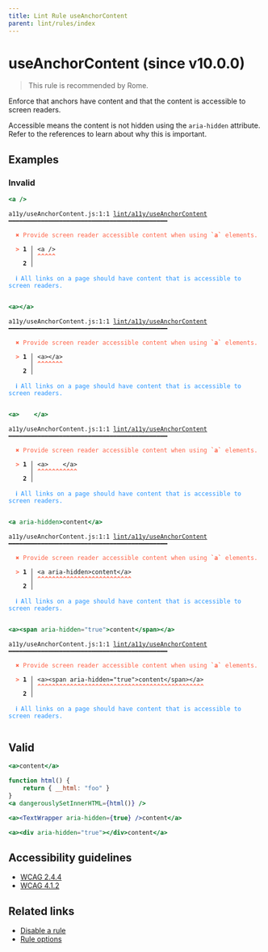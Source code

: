 ```yaml
---
title: Lint Rule useAnchorContent
parent: lint/rules/index
---
```


# useAnchorContent (since v10.0.0)

> This rule is recommended by Rome.

Enforce that anchors have content and that the content is accessible to screen readers.

Accessible means the content is not hidden using the `aria-hidden` attribute.
Refer to the references to learn about why this is important.

## Examples

### Invalid

```jsx
<a />
```

<pre class="language-text"><code class="language-text">a11y/useAnchorContent.js:1:1 <a href="/docs/lint/rules/useAnchorContent">lint/a11y/useAnchorContent</a> ━━━━━━━━━━━━━━━━━━━━━━━━━━━━━━━━━━━━━━━━━━━━

<strong><span style="color: Tomato;">  </span></strong><strong><span style="color: Tomato;">✖</span></strong> <span style="color: Tomato;">Provide screen reader accessible content when using </span><span style="color: Tomato;"><strong>`a`</strong></span><span style="color: Tomato;"> elements.</span>

<strong><span style="color: Tomato;">  </span></strong><strong><span style="color: Tomato;">&gt;</span></strong> <strong>1 │ </strong>&lt;a /&gt;
   <strong>   │ </strong><strong><span style="color: Tomato;">^</span></strong><strong><span style="color: Tomato;">^</span></strong><strong><span style="color: Tomato;">^</span></strong><strong><span style="color: Tomato;">^</span></strong><strong><span style="color: Tomato;">^</span></strong>
    <strong>2 │ </strong>

<strong><span style="color: rgb(38, 148, 255);">  </span></strong><strong><span style="color: rgb(38, 148, 255);">ℹ</span></strong> <span style="color: rgb(38, 148, 255);">All links on a page should have content that is accessible to screen readers.</span>

</code></pre>

```jsx
<a></a>
```

<pre class="language-text"><code class="language-text">a11y/useAnchorContent.js:1:1 <a href="/docs/lint/rules/useAnchorContent">lint/a11y/useAnchorContent</a> ━━━━━━━━━━━━━━━━━━━━━━━━━━━━━━━━━━━━━━━━━━━━

<strong><span style="color: Tomato;">  </span></strong><strong><span style="color: Tomato;">✖</span></strong> <span style="color: Tomato;">Provide screen reader accessible content when using </span><span style="color: Tomato;"><strong>`a`</strong></span><span style="color: Tomato;"> elements.</span>

<strong><span style="color: Tomato;">  </span></strong><strong><span style="color: Tomato;">&gt;</span></strong> <strong>1 │ </strong>&lt;a&gt;&lt;/a&gt;
   <strong>   │ </strong><strong><span style="color: Tomato;">^</span></strong><strong><span style="color: Tomato;">^</span></strong><strong><span style="color: Tomato;">^</span></strong><strong><span style="color: Tomato;">^</span></strong><strong><span style="color: Tomato;">^</span></strong><strong><span style="color: Tomato;">^</span></strong><strong><span style="color: Tomato;">^</span></strong>
    <strong>2 │ </strong>

<strong><span style="color: rgb(38, 148, 255);">  </span></strong><strong><span style="color: rgb(38, 148, 255);">ℹ</span></strong> <span style="color: rgb(38, 148, 255);">All links on a page should have content that is accessible to screen readers.</span>

</code></pre>

```jsx
<a>    </a>
```

<pre class="language-text"><code class="language-text">a11y/useAnchorContent.js:1:1 <a href="/docs/lint/rules/useAnchorContent">lint/a11y/useAnchorContent</a> ━━━━━━━━━━━━━━━━━━━━━━━━━━━━━━━━━━━━━━━━━━━━

<strong><span style="color: Tomato;">  </span></strong><strong><span style="color: Tomato;">✖</span></strong> <span style="color: Tomato;">Provide screen reader accessible content when using </span><span style="color: Tomato;"><strong>`a`</strong></span><span style="color: Tomato;"> elements.</span>

<strong><span style="color: Tomato;">  </span></strong><strong><span style="color: Tomato;">&gt;</span></strong> <strong>1 │ </strong>&lt;a&gt;    &lt;/a&gt;
   <strong>   │ </strong><strong><span style="color: Tomato;">^</span></strong><strong><span style="color: Tomato;">^</span></strong><strong><span style="color: Tomato;">^</span></strong><strong><span style="color: Tomato;">^</span></strong><strong><span style="color: Tomato;">^</span></strong><strong><span style="color: Tomato;">^</span></strong><strong><span style="color: Tomato;">^</span></strong><strong><span style="color: Tomato;">^</span></strong><strong><span style="color: Tomato;">^</span></strong><strong><span style="color: Tomato;">^</span></strong><strong><span style="color: Tomato;">^</span></strong>
    <strong>2 │ </strong>

<strong><span style="color: rgb(38, 148, 255);">  </span></strong><strong><span style="color: rgb(38, 148, 255);">ℹ</span></strong> <span style="color: rgb(38, 148, 255);">All links on a page should have content that is accessible to screen readers.</span>

</code></pre>

```jsx
<a aria-hidden>content</a>
```

<pre class="language-text"><code class="language-text">a11y/useAnchorContent.js:1:1 <a href="/docs/lint/rules/useAnchorContent">lint/a11y/useAnchorContent</a> ━━━━━━━━━━━━━━━━━━━━━━━━━━━━━━━━━━━━━━━━━━━━

<strong><span style="color: Tomato;">  </span></strong><strong><span style="color: Tomato;">✖</span></strong> <span style="color: Tomato;">Provide screen reader accessible content when using </span><span style="color: Tomato;"><strong>`a`</strong></span><span style="color: Tomato;"> elements.</span>

<strong><span style="color: Tomato;">  </span></strong><strong><span style="color: Tomato;">&gt;</span></strong> <strong>1 │ </strong>&lt;a aria-hidden&gt;content&lt;/a&gt;
   <strong>   │ </strong><strong><span style="color: Tomato;">^</span></strong><strong><span style="color: Tomato;">^</span></strong><strong><span style="color: Tomato;">^</span></strong><strong><span style="color: Tomato;">^</span></strong><strong><span style="color: Tomato;">^</span></strong><strong><span style="color: Tomato;">^</span></strong><strong><span style="color: Tomato;">^</span></strong><strong><span style="color: Tomato;">^</span></strong><strong><span style="color: Tomato;">^</span></strong><strong><span style="color: Tomato;">^</span></strong><strong><span style="color: Tomato;">^</span></strong><strong><span style="color: Tomato;">^</span></strong><strong><span style="color: Tomato;">^</span></strong><strong><span style="color: Tomato;">^</span></strong><strong><span style="color: Tomato;">^</span></strong><strong><span style="color: Tomato;">^</span></strong><strong><span style="color: Tomato;">^</span></strong><strong><span style="color: Tomato;">^</span></strong><strong><span style="color: Tomato;">^</span></strong><strong><span style="color: Tomato;">^</span></strong><strong><span style="color: Tomato;">^</span></strong><strong><span style="color: Tomato;">^</span></strong><strong><span style="color: Tomato;">^</span></strong><strong><span style="color: Tomato;">^</span></strong><strong><span style="color: Tomato;">^</span></strong><strong><span style="color: Tomato;">^</span></strong>
    <strong>2 │ </strong>

<strong><span style="color: rgb(38, 148, 255);">  </span></strong><strong><span style="color: rgb(38, 148, 255);">ℹ</span></strong> <span style="color: rgb(38, 148, 255);">All links on a page should have content that is accessible to screen readers.</span>

</code></pre>

```jsx
<a><span aria-hidden="true">content</span></a>
```

<pre class="language-text"><code class="language-text">a11y/useAnchorContent.js:1:1 <a href="/docs/lint/rules/useAnchorContent">lint/a11y/useAnchorContent</a> ━━━━━━━━━━━━━━━━━━━━━━━━━━━━━━━━━━━━━━━━━━━━

<strong><span style="color: Tomato;">  </span></strong><strong><span style="color: Tomato;">✖</span></strong> <span style="color: Tomato;">Provide screen reader accessible content when using </span><span style="color: Tomato;"><strong>`a`</strong></span><span style="color: Tomato;"> elements.</span>

<strong><span style="color: Tomato;">  </span></strong><strong><span style="color: Tomato;">&gt;</span></strong> <strong>1 │ </strong>&lt;a&gt;&lt;span aria-hidden=&quot;true&quot;&gt;content&lt;/span&gt;&lt;/a&gt;
   <strong>   │ </strong><strong><span style="color: Tomato;">^</span></strong><strong><span style="color: Tomato;">^</span></strong><strong><span style="color: Tomato;">^</span></strong><strong><span style="color: Tomato;">^</span></strong><strong><span style="color: Tomato;">^</span></strong><strong><span style="color: Tomato;">^</span></strong><strong><span style="color: Tomato;">^</span></strong><strong><span style="color: Tomato;">^</span></strong><strong><span style="color: Tomato;">^</span></strong><strong><span style="color: Tomato;">^</span></strong><strong><span style="color: Tomato;">^</span></strong><strong><span style="color: Tomato;">^</span></strong><strong><span style="color: Tomato;">^</span></strong><strong><span style="color: Tomato;">^</span></strong><strong><span style="color: Tomato;">^</span></strong><strong><span style="color: Tomato;">^</span></strong><strong><span style="color: Tomato;">^</span></strong><strong><span style="color: Tomato;">^</span></strong><strong><span style="color: Tomato;">^</span></strong><strong><span style="color: Tomato;">^</span></strong><strong><span style="color: Tomato;">^</span></strong><strong><span style="color: Tomato;">^</span></strong><strong><span style="color: Tomato;">^</span></strong><strong><span style="color: Tomato;">^</span></strong><strong><span style="color: Tomato;">^</span></strong><strong><span style="color: Tomato;">^</span></strong><strong><span style="color: Tomato;">^</span></strong><strong><span style="color: Tomato;">^</span></strong><strong><span style="color: Tomato;">^</span></strong><strong><span style="color: Tomato;">^</span></strong><strong><span style="color: Tomato;">^</span></strong><strong><span style="color: Tomato;">^</span></strong><strong><span style="color: Tomato;">^</span></strong><strong><span style="color: Tomato;">^</span></strong><strong><span style="color: Tomato;">^</span></strong><strong><span style="color: Tomato;">^</span></strong><strong><span style="color: Tomato;">^</span></strong><strong><span style="color: Tomato;">^</span></strong><strong><span style="color: Tomato;">^</span></strong><strong><span style="color: Tomato;">^</span></strong><strong><span style="color: Tomato;">^</span></strong><strong><span style="color: Tomato;">^</span></strong><strong><span style="color: Tomato;">^</span></strong><strong><span style="color: Tomato;">^</span></strong><strong><span style="color: Tomato;">^</span></strong><strong><span style="color: Tomato;">^</span></strong>
    <strong>2 │ </strong>

<strong><span style="color: rgb(38, 148, 255);">  </span></strong><strong><span style="color: rgb(38, 148, 255);">ℹ</span></strong> <span style="color: rgb(38, 148, 255);">All links on a page should have content that is accessible to screen readers.</span>

</code></pre>

## Valid

```jsx
<a>content</a>
```

```jsx
function html() {
    return { __html: "foo" }
}
<a dangerouslySetInnerHTML={html()} />
```

```jsx
<a><TextWrapper aria-hidden={true} />content</a>
```

```jsx
<a><div aria-hidden="true"></div>content</a>
```

## Accessibility guidelines

- [WCAG 2.4.4](https://www.w3.org/WAI/WCAG21/Understanding/link-purpose-in-context)
- [WCAG 4.1.2](https://www.w3.org/WAI/WCAG21/Understanding/name-role-value)

## Related links

- [Disable a rule](/linter/#disable-a-lint-rule)
- [Rule options](/linter/#rule-options)
